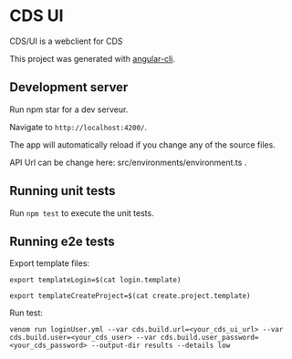 # CDS UI

CDS/UI is a webclient for CDS

This project was generated with [angular-cli](https://github.com/angular/angular-cli).

## Development server
Run npm star for a dev serveur. 

Navigate to `http://localhost:4200/`. 

The app will automatically reload if you change any of the source files.

API Url can be change here: src/environments/environment.ts .

## Running unit tests

Run `npm test` to execute the unit tests.

## Running e2e tests

Export template files:

`export templateLogin=$(cat login.template)`

`export templateCreateProject=$(cat create.project.template)`

Run test: 

`venom run loginUser.yml --var cds.build.url=<your_cds_ui_url> --var cds.build.user=<your_cds_user> --var cds.build.user_password=<your_cds_password> --output-dir results --details low`
